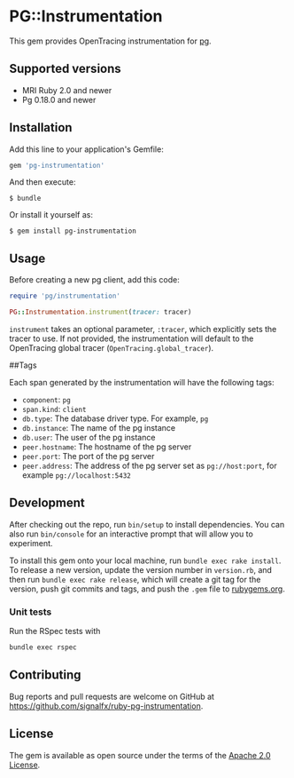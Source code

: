 # PG::Instrumentation

This gem provides OpenTracing instrumentation for [pg](https://github.com/ged/ruby-pg).

## Supported versions

- MRI Ruby 2.0 and newer
- Pg 0.18.0 and newer

## Installation

Add this line to your application's Gemfile:

```ruby
gem 'pg-instrumentation'
```

And then execute:

    $ bundle

Or install it yourself as:

    $ gem install pg-instrumentation

## Usage

Before creating a new pg client, add this code:

```ruby
require 'pg/instrumentation'

PG::Instrumentation.instrument(tracer: tracer)
```

`instrument` takes an optional parameter, `:tracer`, which explicitly sets the tracer to use. 
If not provided, the instrumentation will default to the
OpenTracing global tracer (`OpenTracing.global_tracer`).

##Tags

Each span generated by the instrumentation will have the following tags:

- `component`: `pg`
- `span.kind`: `client`
- `db.type`: The database driver type. For example, `pg`
- `db.instance`: The name of the pg instance
- `db.user`: The user of the pg instance
- `peer.hostname`: The hostname of the pg server
- `peer.port`: The port of the pg server
- `peer.address`: The address of the pg server set as `pg://host:port`, for example `pg://localhost:5432`

## Development

After checking out the repo, run `bin/setup` to install dependencies. You can also run `bin/console` for an interactive prompt that will allow you to experiment.

To install this gem onto your local machine, run `bundle exec rake install`. To release a new version, update the version number in `version.rb`, and then run `bundle exec rake release`, which will create a git tag for the version, push git commits and tags, and push the `.gem` file to [rubygems.org](https://rubygems.org).


### Unit tests

Run the RSpec tests with

```bash
bundle exec rspec
```


## Contributing

Bug reports and pull requests are welcome on GitHub at https://github.com/signalfx/ruby-pg-instrumentation.

## License

The gem is available as open source under the terms of the [Apache 2.0 License](https://opensource.org/licenses/Apache-2.0).
